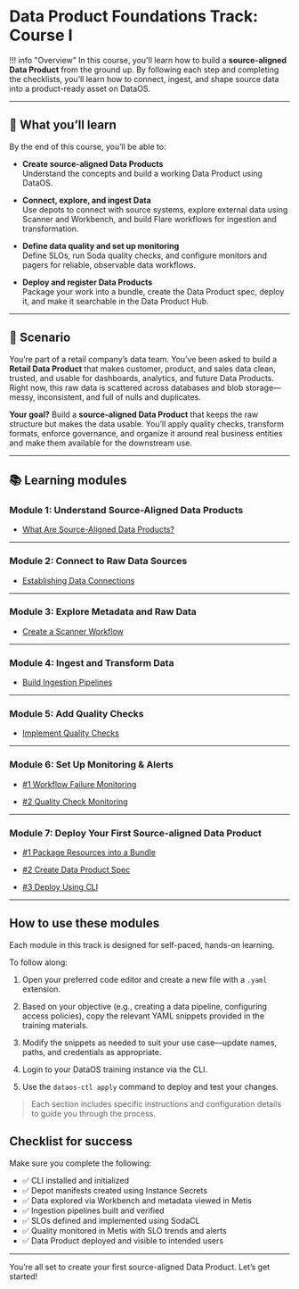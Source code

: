 # Data Product Foundations Track: Course I 

!!! info "Overview"
    In this course, you'll learn how to build a **source-aligned Data Product** from the ground up. By following each step and completing the checklists, you’ll learn how to connect, ingest, and shape source data into a product-ready asset on DataOS.

---

## 🌟 What you’ll learn

By the end of this course, you’ll be able to:

- **Create source-aligned Data Products**  
  Understand the concepts and build a working Data Product using DataOS.

- **Connect, explore, and ingest Data**  
  Use depots to connect with source systems, explore external data using Scanner and Workbench, and build Flare workflows for ingestion and transformation.

- **Define data quality and set up monitoring**  
  Define SLOs, run Soda quality checks, and configure monitors and pagers for reliable, observable data workflows.

- **Deploy and register Data Products**  
  Package your work into a bundle, create the Data Product spec, deploy it, and make it searchable in the Data Product Hub.

---

## 📘 Scenario

You’re part of a retail company’s data team. You’ve been asked to build a **Retail Data Product** that makes customer, product, and sales data clean, trusted, and usable for dashboards, analytics, and future Data Products. Right now, this raw data is scattered across databases and blob storage—messy, inconsistent, and full of nulls and duplicates.

**Your goal?** Build a **source-aligned Data Product** that keeps the raw structure but makes the data usable. You’ll apply quality checks, transform formats, enforce governance, and organize it around real business entities and make them available for the downstream use.

---

## 📚 Learning modules

### **Module 1: Understand Source-Aligned Data Products**

<div class="grid cards" markdown>

- [What Are Source-Aligned Data Products?](/learn_new/dp_foundations1_learn_track/source_aligned_dp/)

</div>

---

### **Module 2: Connect to Raw Data Sources**

<div class="grid cards" markdown>

- [Establishing Data Connections](/learn_new/dp_foundations1_learn_track/data_source_connectivity/)

</div>

---

### **Module 3: Explore Metadata and Raw Data**

<div class="grid cards" markdown>

- [Create a Scanner Workflow](/learn_new/dp_foundations1_learn_track/create_scanner/) 

<!-- - [#2 View Scanned Metadata in Metis]()  

- [#3 Explore External Data via Workbench]()   -->

</div>

---

### **Module 4: Ingest and Transform Data**

<div class="grid cards" markdown>

- [Build Ingestion Pipelines](/learn_new/dp_foundations1_learn_track/build_pipeline/)

<!-- - [#2 Verify Ingested Data]()   -->
</div>

---

### **Module 5: Add Quality Checks**

<div class="grid cards" markdown>

<!-- - [#1 Define SLOs]()   -->

- [Implement Quality Checks](/learn_new/dp_foundations1_learn_track/quality_check/)

</div>

---

### **Module 6: Set Up Monitoring & Alerts**

<div class="grid cards" markdown>

- [#1 Workflow Failure Monitoring](/learn_new/dp_foundations1_learn_track/pipeline_observability/)

- [#2 Quality Check Monitoring](/learn_new/dp_foundations1_learn_track/quality_check_observability/)  

</div>

---

### **Module 7: Deploy Your First Source-aligned Data Product**

<div class="grid cards" markdown>

- [#1 Package Resources into a Bundle](/learn_new/dp_foundations1_learn_track/create_bundle/)  

- [#2 Create Data Product Spec](/learn_new/dp_foundations1_learn_track/create_dp_spec/)  

- [#3 Deploy Using CLI](/learn_new/dp_foundations1_learn_track/deploy_dp_cli/)  

<!-- - [#4 Register in Data Product Hub](/learn_new/dp_foundations1_learn_track/deploy_dp_cli/)   -->

</div>

---

## How to use these modules

Each module in this track is designed for self-paced, hands-on learning.

To follow along:

1. Open your preferred code editor and create a new file with a `.yaml` extension.

2. Based on your objective (e.g., creating a data pipeline, configuring access policies), copy the relevant YAML snippets provided in the training materials.

3. Modify the snippets as needed to suit your use case—update names, paths, and credentials as appropriate.

4. Login to your DataOS training instance via the CLI.

5. Use the `dataos-ctl apply` command to deploy and test your changes.

> Each section includes specific instructions and configuration details to guide you through the process.

## Checklist for success

Make sure you complete the following:

- ✅ CLI installed and initialized  
- ✅ Depot manifests created using Instance Secrets  
- ✅ Data explored via Workbench and metadata viewed in Metis  
- ✅ Ingestion pipelines built and verified  
- ✅ SLOs defined and implemented using SodaCL  
- ✅ Quality monitored in Metis with SLO trends and alerts  
- ✅ Data Product deployed and visible to intended users  

---

You’re all set to create your first source-aligned Data Product. Let’s get started!
